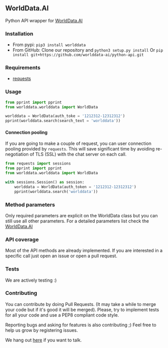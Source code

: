 ## WorldData.AI
Python API wrapper for [WorldData.AI](https://worlddata.ai)

### Installation
- From pypi:
`pip3 install worlddata`
- From GitHub:
Clone our repository and `python3 setup.py install` Or `pip install git+https://github.com/worlddata-ai/python-api.git`
  

### Requirements
- [requests](https://github.com/kennethreitz/requests)

### Usage
```python
from pprint import pprint
from worlddata.worlddata import WorldData

worlddata = WorldData(auth_toke = '1212312-12312312')
pprint(worlddata.search(search_text = 'worlddata'))
```

#### Connection pooling
If you are going to make a couple of request, you can user connection pooling provided by `requests`. This will save significant time by avoiding re-negotiation of TLS (SSL) with the chat server on each call.

```python
from requests import sessions
from pprint import pprint
from worlddata.worlddata import WorldData

with sessions.Session() as session:
    worlddata = WorldData(auth_token = '1212312-12312312')
    pprint(worlddata.search('worlddata'))
```
 

### Method parameters
Only required parameters are explicit on the WorldData class but you can still use all other parameters. For a detailed parameters list check the [WorldData.AI](https://documenter.getpostman.com/view/5099717/TzRa6jAj)

### API coverage
Most of the API methods are already implemented. If you are interested in a specific call just open an issue or open a pull request.

### Tests
We are actively testing :) 

### Contributing
You can contribute by doing Pull Requests. (It may take a while to merge your code but if it's good it will be merged). Please, try to implement tests for all your code and use a PEP8 compliant code style.

Reporting bugs and asking for features is also contributing ;) Feel free to help us grow by registering issues.

We hang out [here](WorldData.AI) if you want to talk. 
